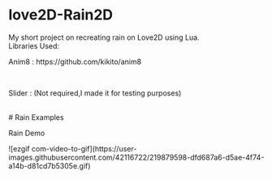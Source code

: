 # love2D-Rain2D
My short project on recreating rain on Love2D using Lua.
<br>
Libraries Used: <br>
  <p>Anim8 : https://github.com/kikito/anim8</p><br>
  <p>Slider : (Not required,I made it for testing purposes)</p><br>
# Rain Examples 
<p>Rain Demo</p>
![ezgif com-video-to-gif](https://user-images.githubusercontent.com/42116722/219879598-dfd687a6-d5ae-4f74-a14b-d81cd7b5305e.gif)
